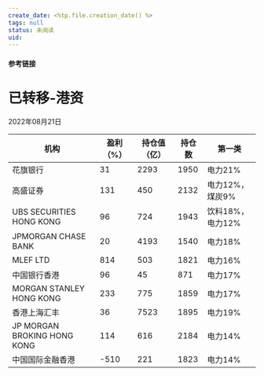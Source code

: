 ```yaml
---
create_date: <%tp.file.creation_date() %>
tags: null
status: 未阅读 
uid: 
---
```



#### 参考链接

# 已转移-港资

2022年08月21日

| 机构 | 盈利（%） | 持仓值（亿） | 持仓数 | 第一类 |
| --- | --- | --- | --- | --- |
| 花旗银行 | 31 | 2293 | 1950 | 电力21% |
| 高盛证券 | 131 | 450 | 2132 | 电力12%，煤炭9% |
| UBS SECURITIES HONG KONG | 96 | 724 | 1943 | 饮料18%，电力12% |
| JPMORGAN CHASE BANK | 20 | 4193 | 1540 | 电力18% |
| MLEF LTD | 814 | 503 | 1821 | 电力16% |
| 中国银行香港 | 96 | 45 | 871 | 电力17% |
| MORGAN STANLEY HONG KONG | 233 | 775 | 1859 | 电力17% |
| 香港上海汇丰 | 36 | 7523 | 1895 | 电力19% |
| JP MORGAN BROKING HONG KONG | 114 | 616 | 2184 | 电力14% |
| 中国国际金融香港 | -510 | 221 | 1823 | 电力14% |